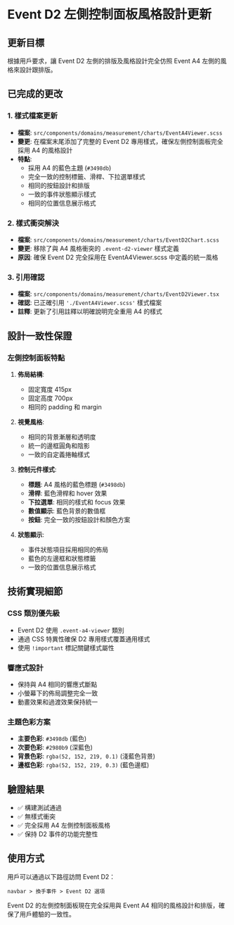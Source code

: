 # Event D2 左側控制面板風格設計更新

## 更新目標
根據用戶要求，讓 Event D2 左側的排版及風格設計完全仿照 Event A4 左側的風格來設計跟排版。

## 已完成的更改

### 1. 樣式檔案更新
- **檔案**: `src/components/domains/measurement/charts/EventA4Viewer.scss`
- **變更**: 在檔案末尾添加了完整的 Event D2 專用樣式，確保左側控制面板完全採用 A4 的風格設計
- **特點**:
  - 採用 A4 的藍色主題 (`#3498db`)
  - 完全一致的控制標籤、滑桿、下拉選單樣式
  - 相同的按鈕設計和排版
  - 一致的事件狀態顯示樣式
  - 相同的位置信息展示格式

### 2. 樣式衝突解決
- **檔案**: `src/components/domains/measurement/charts/EventD2Chart.scss`
- **變更**: 移除了與 A4 風格衝突的 `.event-d2-viewer` 樣式定義
- **原因**: 確保 Event D2 完全採用在 EventA4Viewer.scss 中定義的統一風格

### 3. 引用確認
- **檔案**: `src/components/domains/measurement/charts/EventD2Viewer.tsx`
- **確認**: 已正確引用 `'./EventA4Viewer.scss'` 樣式檔案
- **註釋**: 更新了引用註釋以明確說明完全重用 A4 的樣式

## 設計一致性保證

### 左側控制面板特點
1. **佈局結構**: 
   - 固定寬度 415px
   - 固定高度 700px
   - 相同的 padding 和 margin

2. **視覺風格**:
   - 相同的背景漸層和透明度
   - 統一的邊框圓角和陰影
   - 一致的自定義捲軸樣式

3. **控制元件樣式**:
   - **標題**: A4 風格的藍色標題 (`#3498db`)
   - **滑桿**: 藍色滑桿和 hover 效果
   - **下拉選單**: 相同的樣式和 focus 效果
   - **數值顯示**: 藍色背景的數值框
   - **按鈕**: 完全一致的按鈕設計和顏色方案

4. **狀態顯示**:
   - 事件狀態項目採用相同的佈局
   - 藍色的左邊框和狀態標籤
   - 一致的位置信息展示格式

## 技術實現細節

### CSS 類別優先級
- Event D2 使用 `.event-a4-viewer` 類別
- 通過 CSS 特異性確保 D2 專用樣式覆蓋通用樣式
- 使用 `!important` 標記關鍵樣式屬性

### 響應式設計
- 保持與 A4 相同的響應式斷點
- 小螢幕下的佈局調整完全一致
- 動畫效果和過渡效果保持統一

### 主題色彩方案
- **主要色彩**: `#3498db` (藍色)
- **次要色彩**: `#2980b9` (深藍色)
- **背景色彩**: `rgba(52, 152, 219, 0.1)` (淺藍色背景)
- **邊框色彩**: `rgba(52, 152, 219, 0.3)` (藍色邊框)

## 驗證結果
- ✅ 構建測試通過
- ✅ 無樣式衝突
- ✅ 完全採用 A4 左側控制面板風格
- ✅ 保持 D2 事件的功能完整性

## 使用方式
用戶可以通過以下路徑訪問 Event D2：
```
navbar > 換手事件 > Event D2 選項
```

Event D2 的左側控制面板現在完全採用與 Event A4 相同的風格設計和排版，確保了用戶體驗的一致性。

